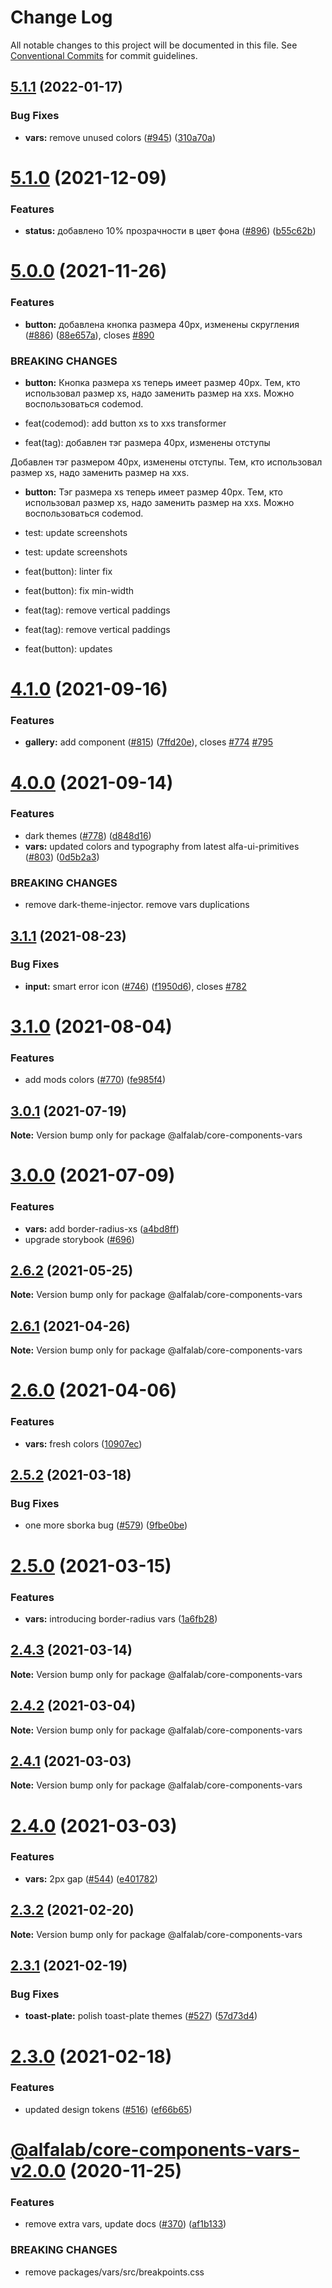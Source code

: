# Change Log

All notable changes to this project will be documented in this file.
See [Conventional Commits](https://conventionalcommits.org) for commit guidelines.

## [5.1.1](https://github.com/alfa-laboratory/core-components/compare/@alfalab/core-components-vars@5.1.0...@alfalab/core-components-vars@5.1.1) (2022-01-17)


### Bug Fixes

* **vars:** remove unused colors ([#945](https://github.com/alfa-laboratory/core-components/issues/945)) ([310a70a](https://github.com/alfa-laboratory/core-components/commit/310a70a8be6bff687861d3d643ebc347ecf6cd6d))





# [5.1.0](https://github.com/alfa-laboratory/core-components/compare/@alfalab/core-components-vars@5.0.0...@alfalab/core-components-vars@5.1.0) (2021-12-09)


### Features

* **status:** добавлено 10% прозрачности в цвет фона ([#896](https://github.com/alfa-laboratory/core-components/issues/896)) ([b55c62b](https://github.com/alfa-laboratory/core-components/commit/b55c62b49cc52a15ff7497b9ad329773fba15959))





# [5.0.0](https://github.com/alfa-laboratory/core-components/compare/@alfalab/core-components-vars@4.1.0...@alfalab/core-components-vars@5.0.0) (2021-11-26)


### Features

* **button:** добавлена кнопка размера 40px, изменены скругления ([#886](https://github.com/alfa-laboratory/core-components/issues/886)) ([88e657a](https://github.com/alfa-laboratory/core-components/commit/88e657a9f0f68b8b58f6e9437053954ee984f83c)), closes [#890](https://github.com/alfa-laboratory/core-components/issues/890)


### BREAKING CHANGES

* **button:** Кнопка размера xs теперь имеет размер 40px. Тем, кто использовал размер xs, надо
заменить размер  на xxs. Можно воспользоваться codemod.

* feat(codemod): add button xs to xxs transformer

* feat(tag): добавлен тэг размера 40px, изменены отступы

Добавлен тэг размером 40px, изменены отступы. Тем, кто использовал размер xs, надо заменить размер
на xxs.
* **button:** Тэг размера xs теперь имеет размер 40px. Тем, кто использовал размер xs, надо
заменить размер на xxs. Можно воспользоваться codemod.

* test: update screenshots

* test: update screenshots

* feat(button): linter fix

* feat(button): fix min-width

* feat(tag): remove vertical paddings

* feat(tag): remove vertical paddings

* feat(button): updates





# [4.1.0](https://github.com/alfa-laboratory/core-components/compare/@alfalab/core-components-vars@4.0.0...@alfalab/core-components-vars@4.1.0) (2021-09-16)


### Features

* **gallery:** add component ([#815](https://github.com/alfa-laboratory/core-components/issues/815)) ([7ffd20e](https://github.com/alfa-laboratory/core-components/commit/7ffd20e2d007f658223d29aa943639c13ad51342)), closes [#774](https://github.com/alfa-laboratory/core-components/issues/774) [#795](https://github.com/alfa-laboratory/core-components/issues/795)





# [4.0.0](https://github.com/alfa-laboratory/core-components/compare/@alfalab/core-components-vars@3.1.1...@alfalab/core-components-vars@4.0.0) (2021-09-14)


### Features

* dark themes ([#778](https://github.com/alfa-laboratory/core-components/issues/778)) ([d848d16](https://github.com/alfa-laboratory/core-components/commit/d848d165b59182e6521d28efc2aadeecebc00d93))
* **vars:** updated colors and typography from latest alfa-ui-primitives ([#803](https://github.com/alfa-laboratory/core-components/issues/803)) ([0d5b2a3](https://github.com/alfa-laboratory/core-components/commit/0d5b2a30a78e70392dd505790a92bc3bc83f9386))


### BREAKING CHANGES

* remove dark-theme-injector. remove vars duplications





## [3.1.1](https://github.com/alfa-laboratory/core-components/compare/@alfalab/core-components-vars@3.1.0...@alfalab/core-components-vars@3.1.1) (2021-08-23)


### Bug Fixes

* **input:** smart error icon ([#746](https://github.com/alfa-laboratory/core-components/issues/746)) ([f1950d6](https://github.com/alfa-laboratory/core-components/commit/f1950d6d516d17d993f0865c10390b6301bb2707)), closes [#782](https://github.com/alfa-laboratory/core-components/issues/782)





# [3.1.0](https://github.com/alfa-laboratory/core-components/compare/@alfalab/core-components-vars@3.0.1...@alfalab/core-components-vars@3.1.0) (2021-08-04)


### Features

* add mods colors ([#770](https://github.com/alfa-laboratory/core-components/issues/770)) ([fe985f4](https://github.com/alfa-laboratory/core-components/commit/fe985f467b4d47a5152e168d2ab3846872d1a574))





## [3.0.1](https://github.com/alfa-laboratory/core-components/compare/@alfalab/core-components-vars@3.0.0...@alfalab/core-components-vars@3.0.1) (2021-07-19)

**Note:** Version bump only for package @alfalab/core-components-vars





# [3.0.0](https://github.com/alfa-laboratory/core-components/compare/@alfalab/core-components-vars@2.6.2...@alfalab/core-components-vars@3.0.0) (2021-07-09)


### Features

* **vars:** add border-radius-xs ([a4bd8ff](https://github.com/alfa-laboratory/core-components/commit/a4bd8ff44d9ed7cf68ca2b0994ab61a80ed358e2))
* upgrade storybook ([#696](https://github.com/alfa-laboratory/core-components/issues/696))


## [2.6.2](https://github.com/alfa-laboratory/core-components/compare/@alfalab/core-components-vars@2.6.1...@alfalab/core-components-vars@2.6.2) (2021-05-25)

**Note:** Version bump only for package @alfalab/core-components-vars





## [2.6.1](https://github.com/alfa-laboratory/core-components/compare/@alfalab/core-components-vars@2.6.0...@alfalab/core-components-vars@2.6.1) (2021-04-26)

**Note:** Version bump only for package @alfalab/core-components-vars





# [2.6.0](https://github.com/alfa-laboratory/core-components/compare/@alfalab/core-components-vars@2.5.2...@alfalab/core-components-vars@2.6.0) (2021-04-06)


### Features

* **vars:** fresh colors ([10907ec](https://github.com/alfa-laboratory/core-components/commit/10907eca0f5556795529a90b41d2bc663ea01dfe))





## [2.5.2](https://github.com/alfa-laboratory/core-components/compare/@alfalab/core-components-vars@2.5.0...@alfalab/core-components-vars@2.5.2) (2021-03-18)


### Bug Fixes

* one more sborka bug ([#579](https://github.com/alfa-laboratory/core-components/issues/579)) ([9fbe0be](https://github.com/alfa-laboratory/core-components/commit/9fbe0beca56ec5971de78b3f6cda25305b260efc))





# [2.5.0](https://github.com/alfa-laboratory/core-components/compare/@alfalab/core-components-vars@2.4.3...@alfalab/core-components-vars@2.5.0) (2021-03-15)


### Features

* **vars:** introducing border-radius vars ([1a6fb28](https://github.com/alfa-laboratory/core-components/commit/1a6fb287bcfab50048c3a9100645b4dee8cd3395))





## [2.4.3](https://github.com/alfa-laboratory/core-components/compare/@alfalab/core-components-vars@2.4.2...@alfalab/core-components-vars@2.4.3) (2021-03-14)

**Note:** Version bump only for package @alfalab/core-components-vars





## [2.4.2](https://github.com/alfa-laboratory/core-components/compare/@alfalab/core-components-vars@2.4.1...@alfalab/core-components-vars@2.4.2) (2021-03-04)

**Note:** Version bump only for package @alfalab/core-components-vars





## [2.4.1](https://github.com/alfa-laboratory/core-components/compare/@alfalab/core-components-vars@2.4.0...@alfalab/core-components-vars@2.4.1) (2021-03-03)

**Note:** Version bump only for package @alfalab/core-components-vars





# [2.4.0](https://github.com/alfa-laboratory/core-components/compare/@alfalab/core-components-vars@2.3.2...@alfalab/core-components-vars@2.4.0) (2021-03-03)


### Features

* **vars:** 2px gap ([#544](https://github.com/alfa-laboratory/core-components/issues/544)) ([e401782](https://github.com/alfa-laboratory/core-components/commit/e40178290a02c45bd9ea23ab0deffabd74a69276))





## [2.3.2](https://github.com/alfa-laboratory/core-components/compare/@alfalab/core-components-vars@2.3.1...@alfalab/core-components-vars@2.3.2) (2021-02-20)

**Note:** Version bump only for package @alfalab/core-components-vars





## [2.3.1](https://github.com/alfa-laboratory/core-components/compare/@alfalab/core-components-vars@2.3.0...@alfalab/core-components-vars@2.3.1) (2021-02-19)


### Bug Fixes

* **toast-plate:** polish toast-plate themes ([#527](https://github.com/alfa-laboratory/core-components/issues/527)) ([57d73d4](https://github.com/alfa-laboratory/core-components/commit/57d73d47b089997b2cc0d85e37b70f068c945e50))





# [2.3.0](https://github.com/alfa-laboratory/core-components/compare/@alfalab/core-components-vars@2.2.0...@alfalab/core-components-vars@2.3.0) (2021-02-18)


### Features

* updated design tokens ([#516](https://github.com/alfa-laboratory/core-components/issues/516)) ([ef66b65](https://github.com/alfa-laboratory/core-components/commit/ef66b65bb35b2ef06292b8da709ccc335eb44735))





# [@alfalab/core-components-vars-v2.0.0](https://github.com/alfa-laboratory/core-components/compare/@alfalab/core-components-vars@1.8.0...@alfalab/core-components-vars@2.0.0) (2020-11-25)


### Features

* remove extra vars, update docs ([#370](https://github.com/alfa-laboratory/core-components/issues/370)) ([af1b133](https://github.com/alfa-laboratory/core-components/commit/af1b1339e768e59a2377409bf164cc8c439bd3bf))


### BREAKING CHANGES

* remove packages/vars/src/breakpoints.css
